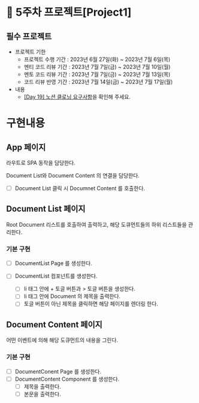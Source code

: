 # 📌 5주차 프로젝트[Project1]

## 필수 프로젝트

- 프로젝트 기한
  - 프로젝트 수행 기간 : 2023년 6월 27일(화) ~ 2023년 7월 6일(목)
  - 멘티 코드 리뷰 기간 : 2023년 7월 7일(금) ~ 2023년 7월 10일(월)
  - 멘토 코드 리뷰 기간 : 2023년 7월 7일(금) ~ 2023년 7월 13일(목)
  - 코드 리뷰 반영 기간 : 2023년 7월 14일(금) ~ 2023년 7월 17일(월)
- 내용
  - [[Day 19] 노션 클로닝 요구사항](https://school.programmers.co.kr/app/courses/17516/curriculum/lessons/196456#part-46365)을 확인해 주세요.

# 구현내용

## App 페이지

라우트로 SPA 동작을 담당한다.

Document List와 Document Content 의 연결을 담당한다.

- [ ] Document List 클릭 시 Documnet Content 를 호출한다.

## Document List 페이지

Root Document 리스트를 호출하여 출력하고, 해당 도큐먼트들의 하위 리스트들을 관리한다.

### 기본 구현

- [ ] DocumentList Page 를 생성한다.

- [ ] DocumentList 컴포넌트를 생성한다.
  - [ ] li 태그 안에 + 토글 버튼과 > 토글 버튼을 생성한다.
  - [ ] li 태그 안에 Document 의 제목을 출력한다.
  - [ ] 토글 버튼이 아닌 제목을 클릭하면 해당 페이지를 렌더링 한다. 

## Document Content 페이지

어떤 이벤트에 의해 해당 도큐먼트의 내용을 그린다.

### 기본 구현

- [ ] DocumentConent Page 를 생성한다.
- [ ] DocumentContent Component 를 생성한다.
  - [ ] 제목을 출력한다.
  - [ ] 본문을 출력한다.
